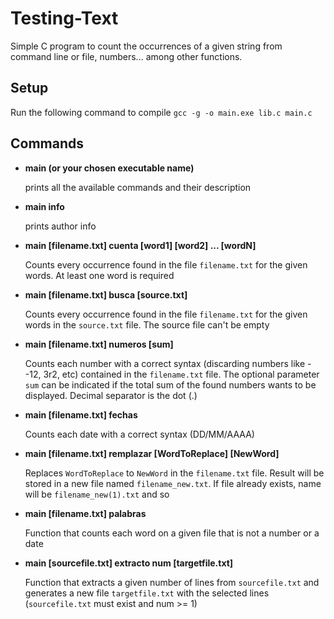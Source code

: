 # Testing-Text
Simple C program to count the occurrences of a given string from command line or file, numbers... among other functions.

## Setup
Run the following command to compile
`gcc -g -o main.exe lib.c main.c`

## Commands
- **main (or your chosen executable name)**

    prints all the available commands and their description

- **main info**

    prints author info

- **main [filename.txt] cuenta [word1] [word2] ... [wordN]**

    Counts every occurrence found in the file `filename.txt` for the given words. At least one word is required

- **main [filename.txt] busca [source.txt]**

    Counts every occurrence found in the file `filename.txt` for the given words in the `source.txt` file. The source file can't be empty

- **main [filename.txt] numeros [sum]**

    Counts each number with a correct syntax (discarding numbers like --12, 3r2, etc) contained in the `filename.txt` file. The optional parameter `sum` can be indicated if the total sum of the found numbers wants to be displayed. Decimal separator is the dot (.)

- **main [filename.txt] fechas**

    Counts each date with a correct syntax (DD/MM/AAAA)

- **main [filename.txt] remplazar [WordToReplace] [NewWord]**

    Replaces `WordToReplace` to `NewWord` in the `filename.txt` file. Result will be stored in a new file named `filename_new.txt`. If file already exists, name will be `filename_new(1).txt` and so

- **main [filename.txt] palabras**

    Function that counts each word on a given file that is not a number or a date

- **main [sourcefile.txt] extracto num [targetfile.txt]**

    Function that extracts a given number of lines from `sourcefile.txt` and generates a new file `targetfile.txt` with the selected lines (`sourcefile.txt` must exist and num >= 1)
